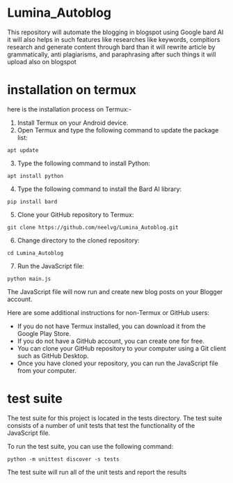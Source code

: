 # Lumina_Autoblog
This repository will automate the blogging in blogspot using Google bard AI it will also helps in such features like researches like keywords, compitiors research and generate content through bard than it will rewrite article by grammatically, anti plagiarisms, and paraphrasing after such things it will upload also on blogspot 

# installation on termux
here is the installation process on Termux:-

1. Install Termux on your Android device.
2. Open Termux and type the following command to update the package list:

```
apt update
```

3. Type the following command to install Python:

```
apt install python
```

4. Type the following command to install the Bard AI library:

```
pip install bard
```

5. Clone your GitHub repository to Termux:

```
git clone https://github.com/neelvg/Lumina_Autoblog.git
```

6. Change directory to the cloned repository:

```
cd Lumina_Autoblog
```

7. Run the JavaScript file:

```
python main.js
```

The JavaScript file will now run and create new blog posts on your Blogger account.

Here are some additional instructions for non-Termux or GitHub users:

* If you do not have Termux installed, you can download it from the Google Play Store.
* If you do not have a GitHub account, you can create one for free.
* You can clone your GitHub repository to your computer using a Git client such as GitHub Desktop.
* Once you have cloned your repository, you can run the JavaScript file from your computer.

# test suite
The test suite for this project is located in the tests directory. The test suite consists of a number of unit tests that test the functionality of the JavaScript file.

To run the test suite, you can use the following command:
```
python -m unittest discover -s tests
```
The test suite will run all of the unit tests and report the results
